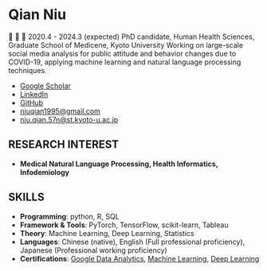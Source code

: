 # Qian Niu

:hear_no_evil: :speak_no_evil: :see_no_evil: 
2020.4 - 2024.3 (expected)
PhD candidate, Human Health Sciences, Graduate School of Medicene, Kyoto University
Working on large-scale social media analysis for public attitude and behavior changes due to COVID-19, applying machine learning and natural language processing techniques. 

  - [Google Scholar](https://scholar.google.com/citations?user=9zWQKgYAAAAJ&hl=en&authuser=1)
  - [LinkedIn](https://www.linkedin.com/in/qian-niu-9b45661a1/)
  - [GitHub](https://github.com/Qiana95)
  - [niuqian1995@gmail.com](mailto:niuqian1995@gmail.com)
  - [niu.qian.57n@st.kyoto-u.ac.jp](mailto:niu.qian.57n@st.kyoto-u.ac.jp)

## RESEARCH INTEREST
- **Medical Natural Language Processing, Health Informatics, Infodemiology**

## SKILLS

- **Programming**: python, R, SQL
- **Framework & Tools**: PyTorch, TensorFlow, scikit-learn, Tableau
- **Theory**: Machine Learning, Deep Learning, Statistics
- **Languages**: Chinese (native), English (Full professional proficiency), Japanese (Professional working proficiency)
- **Certifications**: [Google Data Analytics](https://www.coursera.org/account/accomplishments/specialization/certificate/GAFSRZ3PZAXZ), [Machine Learning](https://www.coursera.org/account/accomplishments/specialization/certificate/J86Z4M2KDZQT), [Deep Learning](https://www.coursera.org/account/accomplishments/specialization/certificate/NKS6HPJ2PMH5)


